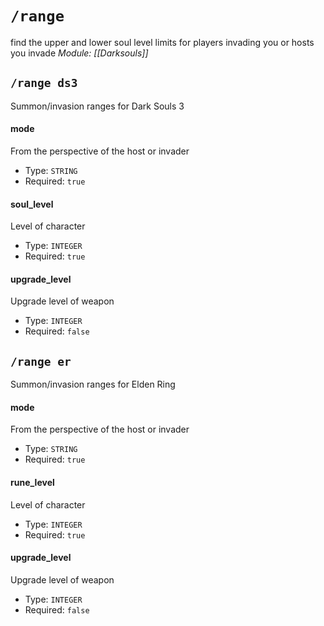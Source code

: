 # `/range`
find the upper and lower soul level limits for players invading you or hosts you invade
*Module: [[Darksouls]]*
## `/range ds3`
Summon/invasion ranges for Dark Souls 3
#### mode
From the perspective of the host or invader
- Type: `STRING`
- Required: `true`
#### soul_level
Level of character
- Type: `INTEGER`
- Required: `true`
#### upgrade_level
Upgrade level of weapon
- Type: `INTEGER`
- Required: `false`
## `/range er`
Summon/invasion ranges for Elden Ring
#### mode
From the perspective of the host or invader
- Type: `STRING`
- Required: `true`
#### rune_level
Level of character
- Type: `INTEGER`
- Required: `true`
#### upgrade_level
Upgrade level of weapon
- Type: `INTEGER`
- Required: `false`